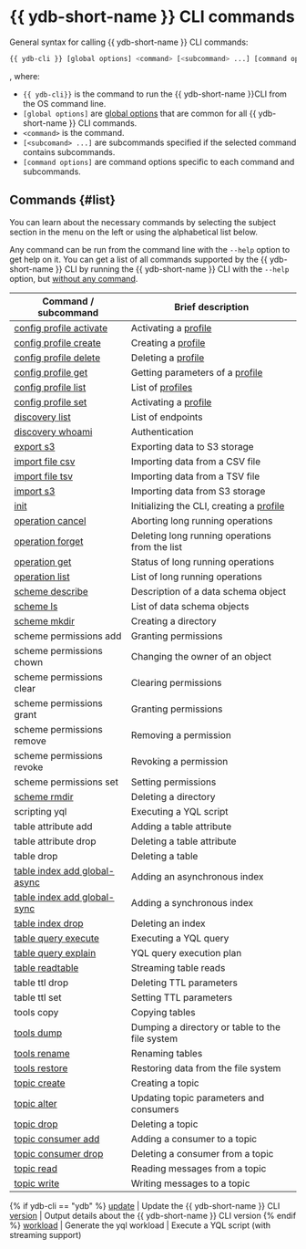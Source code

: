 # {{ ydb-short-name }} CLI commands

General syntax for calling {{ ydb-short-name }} CLI commands:

```bash
{{ ydb-cli }} [global options] <command> [<subcommand> ...] [command options]
```

, where:

- `{{ ydb-cli}}` is the command to run the {{ ydb-short-name }}CLI from the OS command line.
- `[global options]` are [global options](../commands/global-options.md) that are common for all {{ ydb-short-name }} CLI commands.
- `<command>` is the command.
- `[<subcomand> ...]` are subcommands specified if the selected command contains subcommands.
- `[command options]` are command options specific to each command and subcommands.

## Commands {#list}

You can learn about the necessary commands by selecting the subject section in the menu on the left or using the alphabetical list below.

Any command can be run from the command line with the `--help` option to get help on it. You can get a list of all commands supported by the {{ ydb-short-name }} CLI by running the {{ ydb-short-name }} CLI with the `--help` option, but [without any command](../commands/service.md).

| Command / subcommand | Brief description |
--- | ---
| [config profile activate](../profile/activate.md) | Activating a [profile](../profile/index.md) |
| [config profile create](../profile/create.md) | Creating a [profile](../profile/index.md) |
| [config profile delete](../profile/create.md) | Deleting a [profile](../profile/index.md) |
| [config profile get](../profile/list-and-get.md) | Getting parameters of a [profile](../profile/index.md) |
| [config profile list](../profile/list-and-get.md) | List of [profiles](../profile/index.md) |
| [config profile set](../profile/activate.md) | Activating a [profile](../profile/index.md) |
| [discovery list](../commands/discovery-list.md) | List of endpoints |
| [discovery whoami](../commands/discovery-whoami.md) | Authentication |
| [export s3](../export_import/s3_export.md) | Exporting data to S3 storage |
| [import file csv](../export_import/import-file.md) | Importing data from a CSV file |
| [import file tsv](../export_import/import-file.md) | Importing data from a TSV file |
| [import s3](../export_import/s3_import.md) | Importing data from S3 storage |
| [init](../profile/create.md) | Initializing the CLI, creating a [profile](../profile/index.md) |
| [operation cancel](../operation-cancel.md) | Aborting long running operations |
| [operation forget](../operation-forget.md) | Deleting long running operations from the list |
| [operation get](../operation-get.md) | Status of long running operations |
| [operation list](../operation-list.md) | List of long running operations |
| [scheme describe](../commands/scheme-describe.md) | Description of a data schema object |
| [scheme ls](../commands/scheme-ls.md) | List of data schema objects |
| [scheme mkdir](../commands/dir.md#mkdir) | Creating a directory |
| scheme permissions add | Granting permissions |
| scheme permissions chown | Changing the owner of an object |
| scheme permissions clear | Clearing permissions |
| scheme permissions grant | Granting permissions |
| scheme permissions remove | Removing a permission |
| scheme permissions revoke | Revoking a permission |
| scheme permissions set | Setting permissions |
| [scheme rmdir](../commands/dir.md#rmdir) | Deleting a directory |
| scripting yql | Executing a YQL script |
| table attribute add | Adding a table attribute |
| table attribute drop | Deleting a table attribute |
| table drop | Deleting a table |
| [table index add global-async](../commands/secondary_index.md#add) | Adding an asynchronous index |
| [table index add global-sync](../commands/secondary_index.md#add) | Adding a synchronous index |
| [table index drop](../commands/secondary_index.md#drop) | Deleting an index |
| [table query execute](../commands/query.md) | Executing a YQL query |
| [table query explain](../commands/explain-plan.md) | YQL query execution plan |
| [table readtable](../commands/readtable.md) | Streaming table reads |
| table ttl drop | Deleting TTL parameters |
| table ttl set | Setting TTL parameters |
| tools copy | Copying tables |
| [tools dump](../export_import/tools_dump.md) | Dumping a directory or table to the file system |
| [tools rename](../commands/tools/rename.md) | Renaming tables |
| [tools restore](../export_import/tools_restore.md) | Restoring data from the file system |
| [topic create](../topic-create.md) | Creating a topic |
| [topic alter](../topic-alter.md) | Updating topic parameters and consumers |
| [topic drop](../topic-drop.md) | Deleting a topic |
| [topic consumer add](../topic-consumer-add.md) | Adding a consumer to a topic |
| [topic consumer drop](../topic-consumer-drop.md) | Deleting a consumer from a topic |
| [topic read](../topic-read.md) | Reading messages from a topic |
| [topic write](../topic-write.md) | Writing messages to a topic |
{% if ydb-cli == "ydb" %}
[update](../commands/service.md) | Update the {{ ydb-short-name }} CLI
[version](../commands/service.md) | Output details about the {{ ydb-short-name }} CLI version
{% endif %}
[workload](../commands/workload/index.md) | Generate the yql workload | Execute a YQL script (with streaming support)
